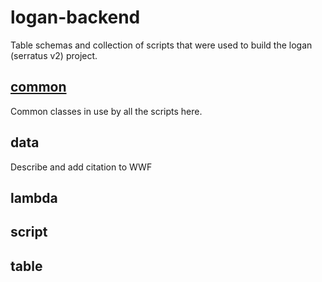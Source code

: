 # logan-backend

Table schemas and collection of scripts that were used to build the logan (serratus v2) project.

## [common](common)

Common classes in use by all the scripts here.

## data

Describe and add citation to WWF

## lambda

## script

## table

